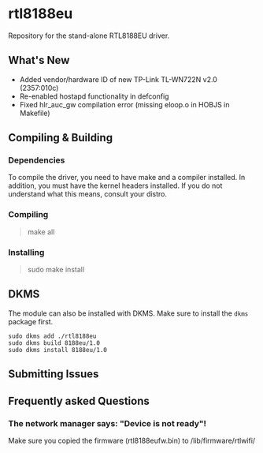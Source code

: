 rtl8188eu
=========

Repository for the stand-alone RTL8188EU driver.

What's New
---------
- Added vendor/hardware ID of new TP-Link TL-WN722N v2.0 (2357:010c)
- Re-enabled hostapd functionality in defconfig
- Fixed hlr_auc_gw compilation error (missing eloop.o in HOBJS in Makefile)


Compiling & Building
---------
### Dependencies
To compile the driver, you need to have make and a compiler installed. In addition,
you must have the kernel headers installed. If you do not understand what this means,
consult your distro.
### Compiling

> make all

### Installing

> sudo make install

DKMS
---------
The module can also be installed with DKMS. Make sure to install the `dkms` package first.

    sudo dkms add ./rtl8188eu
    sudo dkms build 8188eu/1.0
    sudo dkms install 8188eu/1.0

Submitting Issues
---------

Frequently asked Questions
---------

### The network manager says: "Device is not ready"!
Make sure you copied the firmware (rtl8188eufw.bin) to /lib/firmware/rtlwifi/

